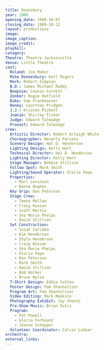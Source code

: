 ```yaml
---
title: Doonsbury
year: 1988
opening_date: 1988-10-07
closing_date: 1988-10-22
layout: productions
image:
image_caption:
image_credit:
playbill: 
category: 
Theatre: Theatre Jacksonville
Venue: Little Theatre
cast:
  Roland: Jim Maher
  Mike Doonesbury: Karl Rogers
  Mark: Robert Simpson
  B.D.: James Michael Roddy
  Boopsie: Leanza Cornett
  Zonker: Rogie Hatfield
  Duke: Sam Frankhouser
  Honey: Courtney Pridgen
  J.J.: Kristen Pickett
  Joanie: Shirley Fisher
  Judge: Edward Talmadge
  Provost: Edward Talmadge
crew:
  Artistic Director: Robert Arleigh White
  Choreographer: Beverly Parsons
  Scenery Design: Hal D. Henderson
  Lighting Design: Kelly Hart
  Technical Director: Hal D. Henderson
  Lighting Director: Kelly Hart
  Stage Manager: Bobbie Stillson
  Follow Spot: Mark Smith
  Lighting/Sound Operator: Gloria Pepe
  Properties:
    - Marc Levinson
    - Donna Hughes
  Key Grip: Don Peterson
  Stage Crew:
    - Teena Mallow
    - Craig Kassan
    - Scott Martin
    - Sha Marie Phelps
    - David Stillson
  Set Construction:
    - Susan Carcaba
    - Kim Henderson
    - Shyla Henderson
    - Craig Kassan
    - Sha Marie Phelps
    - Gloria Pepe
    - Don Peterson
    - Mark Smith
    - David Stillson
    - Bob Walker
    - Bruce Wylie
  T-Shirt Design: Eddie Cotton
  Poster Design: Pam Shanholtzer
  Program Art: Pam Shanholtzer
  Video Editing: Mark Meekins
  Photography Exhibit: Jay Shoots
  Pre-Show Music: Brian Dulci
  Program:
    - Pat Powell
    - Gloria Farhound
    - Jeanne Schapper
  Volunteer Coordinator: Calvin LaSear
orchestra:
external_links:
---
```


